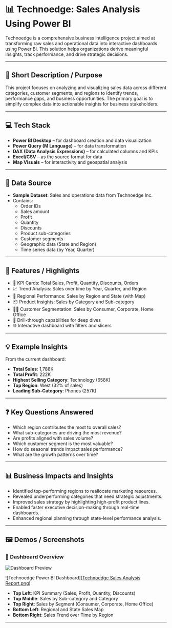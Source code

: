 # 📊 Technoedge: Sales Analysis Using Power BI

Technoedge is a comprehensive business intelligence project aimed at transforming raw sales and operational data into interactive dashboards using Power BI. This solution helps organizations derive meaningful insights, track performance, and drive strategic decisions.

---

## 📝 Short Description / Purpose

This project focuses on analyzing and visualizing sales data across different categories, customer segments, and regions to identify trends, performance gaps, and business opportunities. The primary goal is to simplify complex data into actionable insights for business stakeholders.

---

## 💻 Tech Stack

- **Power BI Desktop** – for dashboard creation and data visualization  
- **Power Query (M Language)** – for data transformation  
- **DAX (Data Analysis Expressions)** – for calculated columns and KPIs  
- **Excel/CSV** – as the source format for data  
- **Map Visuals** – for interactivity and geospatial analysis

---

## 📁 Data Source

- **Sample Dataset**: Sales and operations data from Technoedge Inc.
- Contains:
  - Order IDs
  - Sales amount
  - Profit
  - Quantity
  - Discounts
  - Product sub-categories
  - Customer segments
  - Geographic data (State and Region)
  - Time series data (by Year, Quarter)

---

## 🌟 Features / Highlights

- 📌 KPI Cards: Total Sales, Profit, Quantity, Discounts, Orders  
- 📈 Trend Analysis: Sales over time by Year, Quarter, and Region  
- 📍 Regional Performance: Sales by Region and State (with Map)  
- 📦 Product Insights: Sales by Category and Sub-category  
- 🧑‍💼 Customer Segmentation: Sales by Consumer, Corporate, Home Office  
- 🎯 Drill-through capabilities for deep dives  
- 🌐 Interactive dashboard with filters and slicers  

---

## 💡 Example Insights

From the current dashboard:

- **Total Sales**: 1,788K  
- **Total Profit**: 222K  
- **Highest Selling Category**: Technology (658K)  
- **Top Region**: West (32% of sales)  
- **Leading Sub-Category**: Phones (257K)

---

## ❓ Key Questions Answered

- Which region contributes the most to overall sales?
- What sub-categories are driving the most revenue?
- Are profits aligned with sales volume?
- Which customer segment is the most valuable?
- How do seasonal trends impact sales performance?
- What are the growth patterns over time?

---

## 📊 Business Impacts and Insights

- Identified top-performing regions to reallocate marketing resources.
- Revealed underperforming categories that need strategic adjustments.
- Improved sales strategy by highlighting high-profit product lines.
- Enabled faster executive decision-making through real-time dashboards.
- Enhanced regional planning through state-level performance analysis.

---

## 🖼️ Demos / Screenshots

### 📌 Dashboard Overview
![Dashboard Preview](https://github.com/deepakyenechawandi/Technoedge_Sales_Analysis_Power_BI_Project/blob/main/Output/Technoedge%20Sales%20Analysis%20Report.png)


![Technoedge Power BI Dashboard]([Technoedge Sales Analysis Report.png](https://github.com/deepakyenechawandi/Technoedge_Sales_Analysis_Power_BI_Project/blob/main/Output/Technoedge%20Sales%20Analysis%20Report.png))


- **Top Left**: KPI Summary (Sales, Profit, Quantity, Discounts)
- **Top Middle**: Sales by Sub-category and Category
- **Top Right**: Sales by Segment (Consumer, Corporate, Home Office)
- **Bottom Left**: Regional and State Sales Map
- **Bottom Right**: Sales Trend over Time by Region

---
